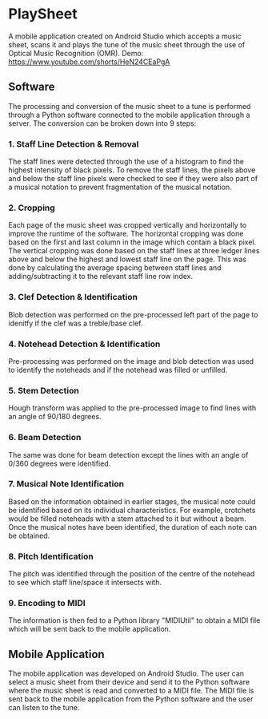 # PlaySheet
A mobile application created on Android Studio which accepts a music sheet, scans it and plays the tune of the music sheet through the use of Optical Music Recognition (OMR). Demo: https://www.youtube.com/shorts/HeN24CEaPgA

## Software
The processing and conversion of the music sheet to a tune is performed through a Python software connected to the mobile application through a server. The conversion can be broken down into 9 steps:
### 1. Staff Line Detection & Removal
The staff lines were detected through the use of a histogram to find the highest intensity of black pixels. To remove the staff lines, the pixels above and below the staff line pixels were checked to see if they were also part of a musical notation to prevent fragmentation of the musical notation.
   
### 2. Cropping
Each page of the music sheet was cropped vertically and horizontally to improve the runtime of the software. The horizontal cropping was done based on the first and last column in the image which contain a black pixel. The vertical cropping was done based on the staff lines at three ledger lines above and below the highest and lowest staff line on the page. This was done by calculating the average spacing between staff lines and adding/subtracting it to the relevant staff line row index.
   
### 3. Clef Detection & Identification
Blob detection was performed on the pre-processed left part of the page to idenitfy if the clef was a treble/base clef. 
   
### 4. Notehead Detection & Identification
Pre-processing was performed on the image and blob detection was used to identify the noteheads and if the notehead was filled or unfilled.
   
### 5. Stem Detection
Hough transform was applied to the pre-processed image to find lines with an angle of 90/180 degrees.
  
### 6. Beam Detection
The same was done for beam detection except the lines with an angle of 0/360 degrees were identified.
   
### 7. Musical Note Identification
Based on the information obtained in earlier stages, the musical note could be identified based on its individual characteristics. For example, crotchets would be filled noteheads with a stem attached to it but without a beam. Once the musical notes have been identified, the duration of each note can be obtained.
   
### 8. Pitch Identification
The pitch was identified through the position of the centre of the notehead to see which staff line/space it intersects with.
   
### 9. Encoding to MIDI
The information is then fed to a Python library "MIDIUtil" to obtain a MIDI file which will be sent back to the mobile application.

## Mobile Application
The mobile application was developed on Android Studio. The user can select a music sheet from their device and send it to the Python software where the music sheet is read and converted to a MIDI file. The MIDI file is sent back to the mobile application from the Python software and the user can listen to the tune.
